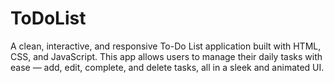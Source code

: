 # ToDoList
A clean, interactive, and responsive To-Do List application built with HTML, CSS, and JavaScript. This app allows users to manage their daily tasks with ease — add, edit, complete, and delete tasks, all in a sleek and animated UI.

